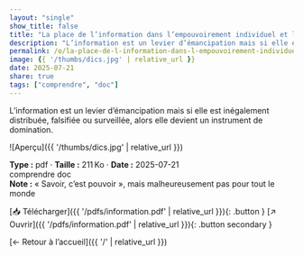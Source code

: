 ```yaml
---
layout: "single"
show_title: false
title: "La place de l’information dans l’empouvoirement individuel et le pouvoir d’agir collectif"
description: "L’information est un levier d’émancipation mais si elle est inégalement distribuée, falsifiée ou surveillée, alors elle devient un instrument de domination."
permalink: /o/la-place-de-l-information-dans-l-empouvoirement-individuel-et-le-pouvoir-d-agir-collectif/
image: {{ '/thumbs/dics.jpg' | relative_url }}
date: 2025-07-21
share: true
tags: ["comprendre", "doc"]
---
```



L’information est un levier d’émancipation mais si elle est inégalement distribuée, falsifiée ou surveillée, alors elle devient un instrument de domination.

![Aperçu]({{ '/thumbs/dics.jpg' | relative_url }})

<div class="info-box"><strong>Type :</strong> pdf · <strong>Taille :</strong> 211 Ko · <strong>Date :</strong> 2025-07-21</div>

<div class="tags"><span class="tag">comprendre</span> <span class="tag">doc</span></div>

<div class="notice notice--info"><strong>Note :</strong> « Savoir, c’est pouvoir », mais malheureusement pas pour tout le monde</div>

[📥 Télécharger]({{ '/pdfs/information.pdf' | relative_url }}){: .button }
[↗ Ouvrir]({{ '/pdfs/information.pdf' | relative_url }}){: .button secondary }

[← Retour à l’accueil]({{ '/' | relative_url }})
